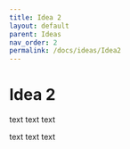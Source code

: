 ```yaml
---
title: Idea 2
layout: default
parent: Ideas
nav_order: 2
permalink: /docs/ideas/Idea2
---
```


# Idea 2

text text text

text text text